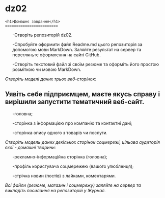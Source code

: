 # dz02
	<h1>Домашнє завдання</h1>
	========================

<ul>-Створіть репозиторій dz02.</ul>
<ul>-Спробуйте оформити файл Readme.md цього репозиторія за допомогою мови MarkDown. Заляйте результат на сервер та перегляньте оформлення на сайті GitHub.</ul>
<ul>-Створіть текстовий файл зі своїм резюме та оформіть його простою розміткою чи мовою MarkDown.
</ul>

*Створіть моделі даних трьох веб-сторінок:*
	<h2>Уявіть себе підприємцем, маєте якусь справу і вирішили запустити тематичний веб-сайт.</h2>

<ul>-головна;</ul> 
<ul>-сторінка з інформацією про компанію та контактні дані;</ul>
<ul>-сторінка опису одного з товарів чи послуги.</ul>

*Створіть модель даних декількох сторінок соцмережі, цільова аудиторія якої - домашні тварини:*

<ul>-рекламно-інформаційна сторінка (головна);</ul>
<ul>-профіль користувача соцмережею (вашого улюбленця);</ul>
<ul>-стрічка новин (постів) з лайками, коментарями.</ul>

*Всі файли (резюме, магазин і соцмережу) заляйте на сервер та викладіть посилання на репозиторій у Журнал.*






